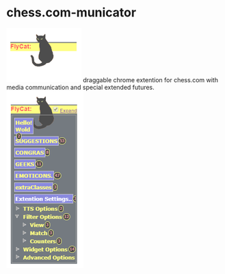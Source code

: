 # chess.com-municator

![scrshot](https://github.com/gultekinmg/chess.com-municator/blob/master/cat2.PNG)
draggable chrome extention for chess.com with media communication and special extended futures.
![scrshot](https://github.com/gultekinmg/chess.com-municator/blob/master/cat.PNG)
